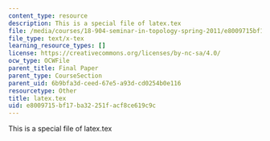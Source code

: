 ```yaml
---
content_type: resource
description: This is a special file of latex.tex
file: /media/courses/18-904-seminar-in-topology-spring-2011/e8009715bf17ba32251facf8ce619c9c_latex.tex
file_type: text/x-tex
learning_resource_types: []
license: https://creativecommons.org/licenses/by-nc-sa/4.0/
ocw_type: OCWFile
parent_title: Final Paper
parent_type: CourseSection
parent_uid: 6b9bfa3d-ceed-67e5-a93d-cd0254b0e116
resourcetype: Other
title: latex.tex
uid: e8009715-bf17-ba32-251f-acf8ce619c9c
---
```

This is a special file of latex.tex